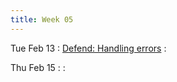```yaml
---
title: Week 05
---
```


Tue Feb 13
: [Defend: Handling errors]({{site.baseurl}}/notes/07-errors/)
  : []()

Thu Feb 15
: 
  : []()

